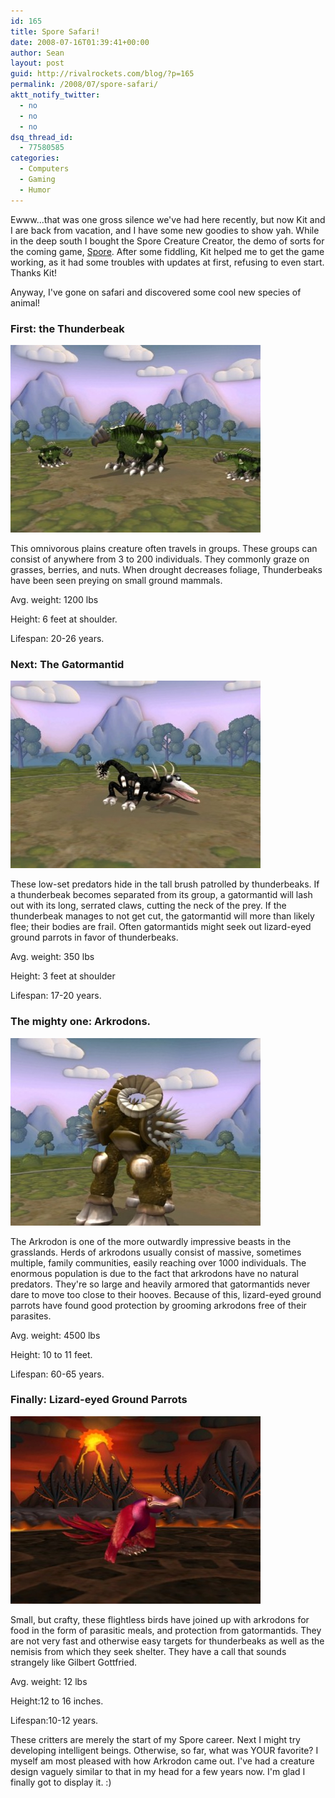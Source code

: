 ```yaml
---
id: 165
title: Spore Safari!
date: 2008-07-16T01:39:41+00:00
author: Sean
layout: post
guid: http://rivalrockets.com/blog/?p=165
permalink: /2008/07/spore-safari/
aktt_notify_twitter:
  - no
  - no
  - no
dsq_thread_id:
  - 77580585
categories:
  - Computers
  - Gaming
  - Humor
---
```

Ewww...that was one gross silence we've had here recently, but now Kit and I are back from vacation, and I have some new goodies to show yah.  While in the deep south I bought the Spore Creature Creator, the demo of sorts for the coming game, [Spore](http://www.spore.com/).  After some fiddling, Kit helped me to get the game working, as it had some troubles with updates at first, refusing to even start.  Thanks Kit!

Anyway, I've gone on safari and discovered some cool new species of animal!

### First: the Thunderbeak

[ <img class="alignnone size-medium wp-image-166" title="Thunderbeak with two offspring." src="/content/2008/07/cre_thunderbeak-06a7253a_sml-400x300.jpg" alt="" width="400" height="300" />](/content/2008/07/cre_thunderbeak-06a7253a_sml.jpg)

This omnivorous plains creature often travels in groups.  These groups can consist of anywhere from 3 to 200 individuals.  They commonly graze on grasses, berries, and nuts.  When drought decreases foliage, Thunderbeaks have been seen preying on small ground mammals.

Avg. weight: 1200 lbs

Height: 6 feet at shoulder.

Lifespan: 20-26 years.

### Next: The Gatormantid

[<img class="alignnone size-medium wp-image-167" title="the dreaded ambusher..." src="/content/2008/07/cre_gatormantid-06a7253c_sml-400x300.jpg" alt="" width="400" height="300" />](/content/2008/07/cre_gatormantid-06a7253c_sml.jpg)

These low-set predators hide in the tall brush patrolled by thunderbeaks.  If a thunderbeak becomes separated from its group, a gatormantid will lash out with its long, serrated claws, cutting the neck of the prey.  If the thunderbeak manages to not get cut, the gatormantid will more than likely flee; their bodies are frail.  Often gatormantids might seek out lizard-eyed ground parrots in favor of thunderbeaks.

Avg. weight: 350 lbs

Height: 3 feet at shoulder

Lifespan: 17-20 years.

### The mighty one: Arkrodons.

[<img class="alignnone size-medium wp-image-168" title="Adults commonly reach 10 to 11 feet in height." src="/content/2008/07/cre_arkrodon-06a72539_sml-400x300.jpg" alt="" width="400" height="300" />](/content/2008/07/cre_arkrodon-06a72539_sml.jpg)

The Arkrodon is one of the more outwardly impressive beasts in the grasslands.  Herds of arkrodons usually consist of massive, sometimes multiple, family communities, easily reaching over 1000 individuals.  The enormous population is due to the fact that arkrodons have no natural predators.  They're so large and heavily armored that gatormantids never dare to move too close to their hooves.  Because of this, lizard-eyed ground parrots have found good protection by grooming arkrodons free of their parasites.

Avg. weight: 4500 lbs

Height: 10 to 11 feet.

Lifespan: 60-65 years.

### Finally: Lizard-eyed Ground Parrots

[<img class="alignnone size-medium wp-image-169" title="Note the reptillian glare." src="/content/2008/07/cre_-06a7253e_sml-400x300.jpg" alt="" width="400" height="300" />](/content/2008/07/cre_-06a7253e_sml.jpg)

Small, but crafty, these flightless birds have joined up with arkrodons for food in the form of parasitic meals, and protection from gatormantids.  They are not very fast and otherwise easy targets for thunderbeaks as well as the nemisis from which they seek shelter.  They have a call that sounds strangely like Gilbert Gottfried.

Avg. weight: 12 lbs

Height:12 to 16 inches.

Lifespan:10-12 years.

These critters are merely the start of my Spore career.  Next I might try developing intelligent beings.  Otherwise, so far, what was YOUR favorite?  I myself am most pleased with how Arkrodon came out.  I've had a creature design vaguely similar to that in my head for a few years now.  I'm glad I finally got to display it. :)